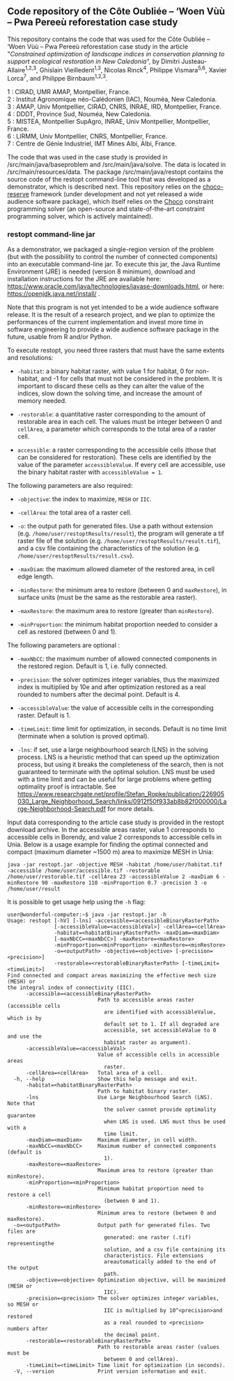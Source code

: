 ## Code repository of the Côte Oubliée – ‘Woen Vùù – Pwa Pereeù reforestation case study

This repository contains the code that was used for the Côte Oubliée – ‘Woen Vùù – Pwa Pereeù reforestation case study in the article "*Constrained optimization of landscape indices in conservation planning to support ecological restoration in New Caledonia*", by Dimitri Justeau-Allaire<sup>1,2,3</sup>, Ghislain Vieilledent<sup>1,3</sup>, Nicolas Rinck<sup>4</sup>, Philippe Vismara<sup>5,6</sup>, Xavier Lorca<sup>7</sup>, and Philippe Birnbaum<sup>1,2,3</sup>.

1 : CIRAD, UMR AMAP, Montpellier, France.\
2 : Institut Agronomique néo-Calédonien (IAC), Nouméa, New Caledonia.\
3 : AMAP, Univ Montpellier, CIRAD, CNRS, INRAE, IRD, Montpellier, France.\
4 : DDDT, Province Sud, Nouméa, New Caledonia.\
5 : MISTEA, Montpellier SupAgro, INRAE, Univ Montpellier, Montpellier, France.\
6 : LIRMM, Univ Montpellier, CNRS, Montpellier, France.\
7 : Centre de Génie Industriel, IMT Mines Albi, Albi, France.

The code that was used in the case study is provided in /src/main/java/baseproblem and /src/main/java/solve. The data is located in /src/main/resources/data. The package /src/main/java/restopt contains the source code of the restopt command-line tool that was developed as a demonstrator, which is described next. This repository relies on the [choco-reserve](https://github.com/dimitri-justeau/choco-reserve) framework (under development and not yet released a wide audience software package), which itself relies on the [Choco](https://github.com/chocoteam/choco-solver) constraint programming solver (an open-source and state-of-the-art constraint programming solver, which is actively maintained). 

### restopt command-line jar 

As a demonstrator, we packaged a single-region version of the problem (but with the possibility to control the number of connected components) into an executable command-line jar. To execute this jar, the Java Runtime Environment (JRE) is needed (version 8 minimum), download and installation instructions for the JRE are available here: https://www.oracle.com/java/technologies/javase-downloads.html, or here: https://openjdk.java.net/install/ .

Note that this program is not yet intended to be a wide audience software release. It is the result of a research project, and we plan to optimize the performances of the current implementation and invest more time in software engineering to provide a wide audience software package in the future, usable from R and/or Python.

To execute restopt, you need three rasters that must have the same extents and resolutions:

  - `-habitat`: a binary habitat raster, with value 1 for habitat, 0 for non-habitat, and -1 for cells that must not be considered in the problem. It is important to discard these cells as they can alter the value of the indices, slow down the solving time, and increase the amount of memory needed.
   
  - `-restorable`: a quantitative raster corresponding to the amount of restorable area in each cell. The values must be integer between 0 and `cellArea`, a parameter which corresponds to the total area of a raster cell.
   
  - `accessible`: a raster corresponding to the accessible cells (those that can be considered for restoration). These cells are identified by the value of the parameter `accessibleValue`. If every cell are accessible, use the binary habitat raster with `accessibleValue = 1`.

The following parameters are also required:

  - `-objective`: the index to maximize, `MESH` or `IIC`.
  
  - `-cellArea`: the total area of a raster cell.
  
  - `-o`: the output path for generated files. Use a path without extension (e.g. `/home/user/restoptResults/result`), the program will generate a tif raster file of the solution (e.g. `/home/user/restoptResults/result.tif`), and a csv file containing the characteristics of the solution (e.g. `/home/user/restoptResults/result.csv`).
  
  - `-maxDiam`: the maximum allowed diameter of the restored area, in cell edge length.
  
  - `-minRestore`: the minimum area to restore (between 0 and `maxRestore`), in surface units (must be the same as the restorable area raster).
  
  - `-maxRestore`: the maximum area to restore (greater than `minRestore`).
  
  - `-minProportion`: the minimum habitat proportion needed to consider a cell as restored (between 0 and 1).
  
The following parameters are optional :

  - `-maxNbCC`: the maximum number of allowed connected components in the restored region. Default is 1, i.e. fully connected.
  
  - `-precision`: the solver optimizes integer variables, thus the maximized index is multiplied by 10e<precision> and after optimization restored as a real rounded to <precision> numbers after the decimal point. Default is 4.
  
  - `-accessibleValue`: the value of accessible cells in the corresponding raster. Default is 1.
  
  - `-timeLimit`: time limit for optimization, in seconds. Default is no time limit (terminate when a solution is proved optimal).
  
  - `-lns`: if set, use a large neighbourhood search (LNS) in the solving process. LNS is a heuristic method that can speed up the optimization process, but using it breaks the completeness of the search, then is not guaranteed to terminate with the optimal solution. LNS must be used with a time limit and can be useful for large problems where getting optimality proof is intractable. See https://www.researchgate.net/profile/Stefan_Ropke/publication/226905030_Large_Neighborhood_Search/links/0912f50f933ab8b82f000000/Large-Neighborhood-Search.pdf for more details.

Input data corresponding to the article case study is provided in the restopt download archive. In the accessible areas raster, value 1 corresponds to accessible cells in Borendy, and value 2 corresponds to accessible cells in Unia. Below is a usage example for finding the optimal connected and compact (maximum diameter ~1500 m) area to maximize MESH in Unia:

    java -jar restopt.jar -objective MESH -habitat /home/user/habitat.tif -accessible /home/user/accessible.tif -restorable /home/user/restorable.tif -cellArea 23 -accessibleValue 2 -maxDiam 6 -minRestore 90 -maxRestore 110 -minProportion 0.7 -precision 3 -o /home/user/result

It is possible to get usage help using the `-h` flag:

```shell
user@wonderful-computer:~$ java -jar restopt.jar -h
Usage: restopt [-hV] [-lns] -accessible=<accessibleBinaryRasterPath>
               [-accessibleValue=<accessibleVal>] -cellArea=<cellArea>
               -habitat=<habitatBinaryRasterPath> -maxDiam=<maxDiam>
               [-maxNbCC=<maxNbCC>] -maxRestore=<maxRestore>
               -minProportion=<minProportion> -minRestore=<minRestore>
               -o=<outputPath> -objective=<objective> [-precision=<precision>]
               -restorable=<restorableBinaryRasterPath> [-timeLimit=<timeLimit>]
Find connected and compact areas maximizing the effective mesh size (MESH) or
the integral index of connectivity (IIC).
      -accessible=<accessibleBinaryRasterPath>
                             Path to accessible areas raster (accessible cells
                               are identified with accessibleValue, which is by
                               default set to 1. If all degraded are
                               accessible, set accessibleValue to 0 and use the
                               habitat raster as argument).
      -accessibleValue=<accessibleVal>
                             Value of accessible cells in accessible areas
                               raster.
      -cellArea=<cellArea>   Total area of a cell.
  -h, --help                 Show this help message and exit.
      -habitat=<habitatBinaryRasterPath>
                             Path to habitat binary raster.
      -lns                   Use Large Neighbourhood Search (LNS). Note that
                               the solver cannot provide optimality guarantee
                               when LNS is used. LNS must thus be used with a
                               time limit.
      -maxDiam=<maxDiam>     Maximum diameter, in cell width.
      -maxNbCC=<maxNbCC>     Maximum number of connected components (default is
                               1).
      -maxRestore=<maxRestore>
                             Maximum area to restore (greater than minRestore).
      -minProportion=<minProportion>
                             Minimum habitat proportion need to restore a cell
                               (between 0 and 1).
      -minRestore=<minRestore>
                             Minimum area to restore (between 0 and maxRestore).
  -o=<outputPath>            Output path for generated files. Two files are
                               generated: one raster (.tif) representingthe
                               solution, and a csv file containing its
                               characteristics. File extensions
                               areautomatically added to the end of the output
                               path.
      -objective=<objective> Optimization objective, will be maximized (MESH or
                               IIC).
      -precision=<precision> The solver optimizes integer variables, so MESH or
                               IIC is multiplied by 10^<precision>and restored
                               as a real rounded to <precision> numbers after
                               the decimal point.
      -restorable=<restorableBinaryRasterPath>
                             Path to restorable areas raster (values must be
                               between 0 and cellArea).
      -timeLimit=<timeLimit> Time limit for optimization (in seconds).
  -V, --version              Print version information and exit.
```